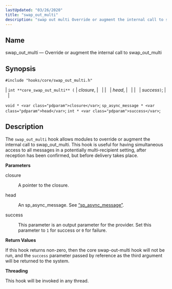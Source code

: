 ```yaml
---
lastUpdated: "03/26/2020"
title: "swap_out_multi"
description: "swap out multi Override or augment the internal call to swap out multi int core swap out multi closure head success void closure sp async message head int success The swap out multi hook allows modules to override or augment the internal call to swap out multi This hook is..."
---
```


<a name="hooks.core.swap_out_multi"></a> 
## Name

swap_out_multi — Override or augment the internal call to swap_out_multi

## Synopsis

`#include "hooks/core/swap_out_multi.h"`

| `int **core_swap_out_multi** (` | <var class="pdparam">closure</var>, |   |
|   | <var class="pdparam">head</var>, |   |
|   | <var class="pdparam">success</var>`)`; |   |

`void * <var class="pdparam">closure</var>`;
`sp_async_message * <var class="pdparam">head</var>`;
`int * <var class="pdparam">success</var>`;<a name="idp37099664"></a> 
## Description

The `swap_out_multi` hook allows modules to override or augment the internal call to swap_out_multi. This hook is useful for having simultaneous access to all messages in a potentially multi-recipient setting, after reception has been confirmed, but before delivery takes place.

**<a name="idp37101568"></a> Parameters**

<dl class="variablelist">

<dt>closure</dt>

<dd>

A pointer to the closure.

</dd>

<dt>head</dt>

<dd>

An sp_async_message. See [“sp_async_message”](/momentum/3/3-api/structs-sp-async-message).

</dd>

<dt>success</dt>

<dd>

This parameter is an output parameter for the provider. Set this parameter to `1` for success or `0` for failure.

</dd>

</dl>

**<a name="idp33689104"></a> Return Values**

If this hook returns non-zero, then the core swap-out-multi hook will not be run, and the `success` parameter passed by reference as the third argument will be returned to the system.

**<a name="idp33690608"></a> Threading**

This hook will be invoked in any thread.